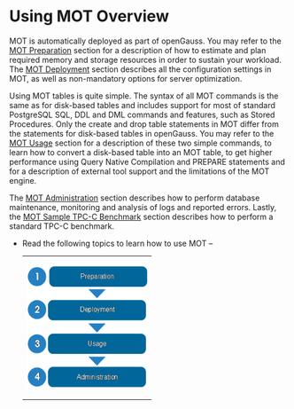 # Using MOT Overview<a name="EN-US_TOPIC_0289900146"></a>

MOT is automatically deployed as part of openGauss. You may refer to the  [MOT Preparation](mot-preparation.md)  section for a description of how to estimate and plan required memory and storage resources in order to sustain your workload. The  [MOT Deployment](mot-deployment.md)  section describes all the configuration settings in MOT, as well as non-mandatory options for server optimization.

Using MOT tables is quite simple. The syntax of all MOT commands is the same as for disk-based tables and includes support for most of standard PostgreSQL SQL, DDL and DML commands and features, such as Stored Procedures. Only the create and drop table statements in MOT differ from the statements for disk-based tables in openGauss. You may refer to the  [MOT Usage](mot-usage.md)  section for a description of these two simple commands, to learn how to convert a disk-based table into an MOT table, to get higher performance using Query Native Compilation and PREPARE statements and for a description of external tool support and the limitations of the MOT engine.

The  [MOT Administration](mot-administration.md)  section describes how to perform database maintenance, monitoring and analysis of logs and reported errors. Lastly, the  [MOT Sample TPC-C Benchmark](mot-sample-tpc-c-benchmark.md)  section describes how to perform a standard TPC-C benchmark.

-   Read the following topics to learn how to use MOT –

    <a name="en-us_topic_0283137698_en-us_topic_0270171536_table16769368"></a>
    <table><tbody><tr id="en-us_topic_0283137698_en-us_topic_0270171536_row32398645"><td class="cellrowborder" valign="top" width="100%"><p id="en-us_topic_0283137698_en-us_topic_0270171536_p7044574"><a name="en-us_topic_0283137698_en-us_topic_0270171536_p7044574"></a><a name="en-us_topic_0283137698_en-us_topic_0270171536_p7044574"></a><a name="en-us_topic_0283137698_en-us_topic_0270171536_image63401170"></a><a name="en-us_topic_0283137698_en-us_topic_0270171536_image63401170"></a><span><img id="en-us_topic_0283137698_en-us_topic_0270171536_image63401170" src="figures/en-us_image_0289900154.png" width="219.45000000000002" height="221.44500000000002"></span></p>
    </td>
    </tr>
    </tbody>
    </table>



